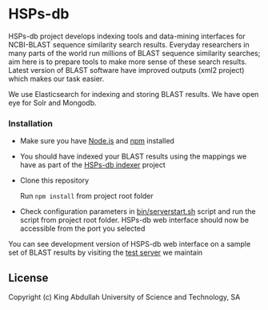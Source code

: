 # HSPs-db

HSPs-db project develops indexing tools and data-mining interfaces for
NCBI-BLAST sequence similarity search results.
Everyday researchers in many parts of the world run millions of BLAST sequence similarity
searches; aim here is to prepare tools to make more sense of these search results.
Latest version of BLAST software have improved outputs (xml2 project)
which makes our task easier.

We use Elasticsearch for indexing and storing BLAST results.
We have open eye for Solr and Mongodb.

### Installation ###

* Make sure you have [Node.js](https://nodejs.org/en/) and
  [npm](https://www.npmjs.com/) installed

* You should have indexed your BLAST results using the mappings we have
  as part of the [HSPs-db indexer](https://github.com/uludag/hspsdb-indexer)
  project

* Clone this repository

  Run `npm install` from project root folder

* Check configuration parameters in [bin/serverstart.sh](bin/serverstart.sh)
  script and run the script from project root folder.
  HSPs-db web interface should now be accessible from the port you selected

You can see development version of HSPS-db web interface on a sample
set of BLAST results by visiting the
[test server](http://hspsdb-test.herokuapp.com/) we maintain

## License

Copyright (c) King Abdullah University of Science and Technology, SA
